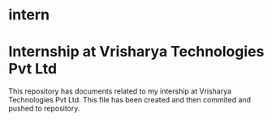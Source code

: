 # intern

# Internship at Vrisharya Technologies Pvt Ltd

This  repository has documents related to my intership at Vrisharya Technologies Pvt Ltd.
This file has been created and then commited and pushed to repository.

